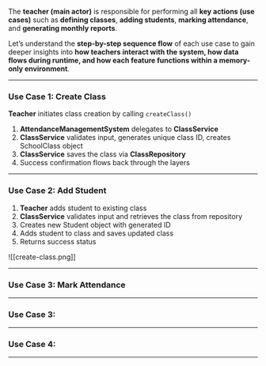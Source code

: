 
The **teacher (main actor)** is responsible for performing all **key actions (use cases)** such as **defining classes**, **adding students**, **marking attendance**, and **generating monthly reports**.

Let’s understand the **step-by-step sequence flow** of each use case to gain deeper insights into **how teachers interact with the system, how data flows during runtime, and how each feature functions within a memory-only environment**.

---
### Use Case 1: Create Class

**Teacher** initiates class creation by calling `createClass()`
1. **AttendanceManagementSystem** delegates to **ClassService**
2. **ClassService** validates input, generates unique class ID, creates SchoolClass object
3. **ClassService** saves the class via **ClassRepository**
4. Success confirmation flows back through the layers

---
### Use Case 2: Add Student

1. **Teacher** adds student to existing class
2. **ClassService** validates input and retrieves the class from repository
3. Creates new Student object with generated ID
4. Adds student to class and saves updated class
5. Returns success status

![[create-class.png]]

---
### Use Case 3: Mark Attendance



---
### Use Case 3:

---
### Use Case 4:


---
